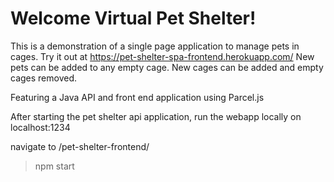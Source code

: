 # Welcome Virtual Pet Shelter!

This is a demonstration of a single page application to manage pets in cages. 
Try it out at https://pet-shelter-spa-frontend.herokuapp.com/
New pets can be added to any empty cage. New cages can be added and empty cages removed.

Featuring a Java API and front end application using Parcel.js

After starting the pet shelter api application, run the webapp locally on localhost:1234

navigate to /pet-shelter-frontend/
>npm start

